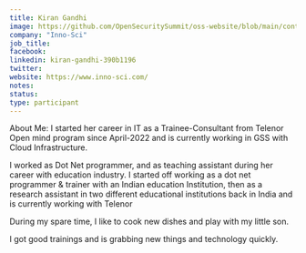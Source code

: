 ```yaml
---
title: Kiran Gandhi
image: https://github.com/OpenSecuritySummit/oss-website/blob/main/content/participant/images/Kiran%20Gandhi.jpg?raw=true
company: "Inno-Sci"
job_title: 
facebook:
linkedin: kiran-gandhi-390b1196
twitter:
website: https://www.inno-sci.com/
notes:
status: 
type: participant
---
```





About Me:
I started her career in IT as a Trainee-Consultant from Telenor Open mind program since April-2022 and is currently working in GSS with Cloud Infrastructure.

I worked as Dot Net programmer, and as teaching assistant during her career with education industry. I started off working as a dot net programmer & trainer with an Indian education Institution, then as a research assistant in two different educational institutions back in India and is currently working with Telenor

During my spare time, I like to cook new dishes and play with my little son.

I got good trainings and is grabbing new things and technology quickly.
